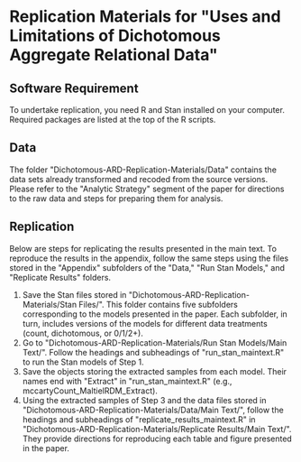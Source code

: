 # Replication Materials for "Uses and Limitations of Dichotomous Aggregate Relational Data"

## Software Requirement

To undertake replication, you need R and Stan installed on your computer. Required packages are listed at the top of the R scripts.  

## Data

The folder "Dichotomous-ARD-Replication-Materials/Data" contains the data sets already transformed and recoded from the source versions. Please refer to the "Analytic Strategy" segment of the paper for directions to the raw data and steps for preparing them for analysis. 

## Replication

Below are steps for replicating the results presented in the main text. To reproduce the results in the appendix, follow the same steps using the files stored in the "Appendix" subfolders of the "Data," "Run Stan Models," and "Replicate Results" folders.

  1. Save the Stan files stored in "Dichotomous-ARD-Replication-Materials/Stan Files/". This folder contains five subfolders corresponding to the models presented in the paper. Each subfolder, in turn, includes versions of the models for different data treatments (count, dichotomous, or 0/1/2+). 
  2. Go to "Dichotomous-ARD-Replication-Materials/Run Stan Models/Main Text/". Follow the headings and subheadings of "run_stan_maintext.R" to run the Stan models of Step 1. 
  3. Save the objects storing the extracted samples from each model. Their names end with "Extract" in "run_stan_maintext.R" (e.g., mccartyCount_MaltielRDM_Extract).
  4. Using the extracted samples of Step 3 and the data files stored in "Dichotomous-ARD-Replication-Materials/Data/Main Text/", follow the headings and subheadings of "replicate_results_maintext.R" in "Dichotomous-ARD-Replication-Materials/Replicate Results/Main Text/". They provide directions for reproducing each table and figure presented in the paper.
